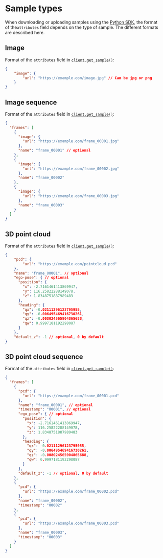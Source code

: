 # Sample types

When downloading or uploading samples using the [Python SDK](../python-sdk.md), the format of the`attributes` field depends on the type of sample. The different formats are described here.

## Image

Format of the `attributes` field in [`client.get_sample()`](../python-sdk.md#get-a-sample):&#x20;

```json
{
    "image": {
        "url": "https://example.com/image.jpg" // Can be jpg or png
    }
}
```

## Image sequence

Format of the `attributes` field in [`client.get_sample()`](../python-sdk.md#get-a-sample):&#x20;

```json
{ 
  "frames": [
    {
      "image": {
        "url": "https://example.com/frame_00001.jpg"
      },
      "name": "frame_00001" // optional
    },
    {
      "image": {
        "url": "https://example.com/frame_00002.jpg"
      },
      "name": "frame_00002"
    },
    {
      "image": {
        "url": "https://example.com/frame_00003.jpg"
      },
      "name": "frame_00003"
    }
  ]
} 
```

## 3D point cloud

Format of the `attributes` field in [`client.get_sample()`](../python-sdk.md#get-a-sample):&#x20;

```json
{
    "pcd": {
        "url": "https://example.com/pointcloud.pcd"
    },
    "name": "frame_00001", // optional
    "ego-pose": { // optional
      "position": {
        "x": -2.7161461413869947,
        "y": 116.25822288149078,
        "z": 1.8348751887989483
      },
      "heading": {
        "qx": -0.02111296123795955,
        "qy": -0.006495469416730261,
        "qz": -0.008024565904865688,
        "qw": 0.9997181192298087
      }
    },
    "default_z": -1 // optional, 0 by default
}
```

## 3D point cloud sequence

Format of the `attributes` field in [`client.get_sample()`](../python-sdk.md#get-a-sample):&#x20;

```json
{ 
  "frames": [
    {
      "pcd": {
        "url": "https://example.com/frame_00001.pcd"
      },
      "name": "frame_00001", // optional
      "timestamp": "00001", // optional
      "ego_pose": { // optional
        "position": {
          "x": -2.7161461413869947,
          "y": 116.25822288149078,
          "z": 1.8348751887989483
        },
        "heading": {
          "qx": -0.02111296123795955,
          "qy": -0.006495469416730261,
          "qz": -0.008024565904865688,
          "qw": 0.9997181192298087
        }
      },
      "default_z": -1 // optional, 0 by default
    },
    {
      "pcd": {
        "url": "https://example.com/frame_00002.pcd"
      },
      "name": "frame_00002",
      "timestamp": "00002"
    },
    {
      "pcd": {
        "url": "https://example.com/frame_00003.pcd"
      },
      "name": "frame_00003",
      "timestamp": "00003"
    }
  ]
} 
```
